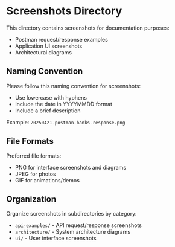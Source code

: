 # Screenshots Directory

This directory contains screenshots for documentation purposes:

- Postman request/response examples
- Application UI screenshots
- Architectural diagrams

## Naming Convention

Please follow this naming convention for screenshots:
- Use lowercase with hyphens
- Include the date in YYYYMMDD format
- Include a brief description

Example: `20250421-postman-banks-response.png`

## File Formats

Preferred file formats:
- PNG for interface screenshots and diagrams
- JPEG for photos
- GIF for animations/demos

## Organization

Organize screenshots in subdirectories by category:
- `api-examples/` - API request/response screenshots
- `architecture/` - System architecture diagrams
- `ui/` - User interface screenshots 